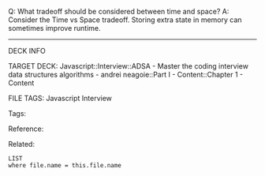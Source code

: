 Q: What tradeoff should be considered between time and space?
A: Consider the Time vs Space tradeoff. Storing extra state in memory can sometimes improve runtime.
<!--ID: 1690026321953-->

---

DECK INFO

TARGET DECK: Javascript::Interview::ADSA - Master the coding interview data structures algorithms - andrei neagoie::Part I - Content::Chapter 1 - Content

FILE TAGS: Javascript Interview

Tags:

Reference:

Related:

```dataview
LIST
where file.name = this.file.name
```
